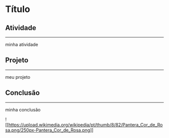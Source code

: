 # Título



## Atividade
---

minha atividade


## Projeto
---

meu projeto

## Conclusão
---
minha conclusão

![[https://upload.wikimedia.org/wikipedia/pt/thumb/8/82/Pantera_Cor_de_Rosa.png/250px-Pantera_Cor_de_Rosa.png]]
